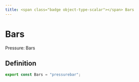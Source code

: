 ```yaml
---
title: <span class="badge object-type-scalar"></span> Bars
---
```

# <span class="badge object-type-scalar"></span> Bars

Pressure: Bars

## Definition

```typescript
export const Bars = "pressurebar";

```
